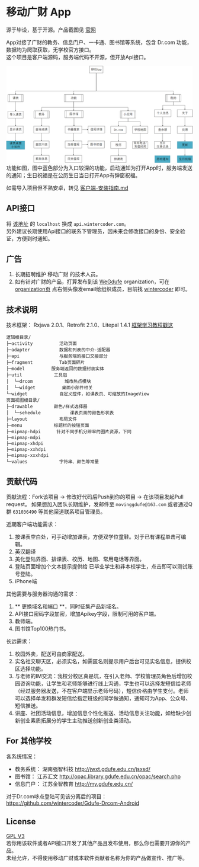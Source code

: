 # 移动广财 App
源于毕设，基于开源。产品截图见 [官网](http://www.wintercoder.com:8080/)

App对接了广财的教务、信息门户、一卡通、图书馆等系统，包含 Dr.com 功能，数据均为爬取获取，无学校官方接口。  
这个项目是客户端源码，服务端代码不开源，但开放Api接口。

![](readme/function.png)
功能如图，图中蓝色部分为入口较深的功能，启动通知为打开App时，服务端发送的通知；生日祝福是在公历生日当日打开App有弹窗祝福。

如需导入项目但不熟安卓，转见 [客户端-安装指南.md](%E5%AE%A2%E6%88%B7%E7%AB%AF-%E5%AE%89%E8%A3%85%E6%8C%87%E5%8D%97.md)

## API接口
将 [该地址](http://www.wintercoder.com:8080/apidoc) 的 `localhost` 换成 `api.wintercoder.com`。  
另外建议长期使用Api接口的联系下管理员，因未来会修改接口的身份、安全验证，方便到时通知。

## 广告
1. 长期招聘维护 移动广财 的技术人员。
1. 如有针对广财的产品，打算发布到该 [WeGdufe](https://github.com/WeGdufe/) organization，可在 [organization页](https://github.com/WeGdufe) 点右侧头像发email给组织成员，目前找 [wintercoder](https://github.com/wintercoder) 即可。


## 技术说明
技术框架： Rxjava 2.0.1、Retrofit 2.1.0、Litepal 1.4.1 [框架学习教程戳这](学习教程.txt)

	逻辑根目录/
    ├─activity          活动页面
    ├─adapter           数据和列表的中介-适配器
    ├─api               与服务端的接口交接部分
    ├─fragment          Tab页面碎片
    ├─model			 服务端返回的数据封装实体
    ├─util		      工具包
    │  └─drcom			  城市热点模块
    │  └─widget			 桌面小部件相关
    └─widget			自定义控件，如课表页、可缩放的ImageView
    页面视图根目录/
    ├─drawable		  颜色/样式选择器
    │  └─sehedule			课表页面的颜色形状表
    ├─layout		    布局文件
    ├─menu			  标题栏的按钮页面
    ├─mipmap-hdpi	   针对不同手机分辨率的图片资源，下同
    ├─mipmap-mdpi
    ├─mipmap-xhdpi
    ├─mipmap-xxhdpi
    ├─mipmap-xxxhdpi
    └─values			字符串、颜色等常量


## 贡献代码
贡献流程：Fork该项目 -> 修改好代码后Push到你的项目 -> 在该项目发起Pull request。  如果想加入团队长期维护，发邮件至 `movinggdufe@163.com` 或者通过Q群 `631036490` 等其他渠道联系项目管理员。  

近期客户端功能需求：
1. 按课表空白处，可手动增加课表，方便双学位童鞋。对于已有课程单击可编辑。
1. 英汉翻译
1. 美化登陆界面、排课表、校历、地图、常用电话等界面。
1. 登陆页面增加个文本提示提供给 已毕业学生和非本校学生，点击即可以测试账号登陆。
1. iPhone端

其他需要与服务器沟通的需求：
1. ** 更换域名和端口 **，同时征集产品新域名。
1. API接口密码字段加密，增加Apikey字段，限制可用的客户端。
1. 教师端。
2. 图书馆Top100热门书。

长远需求：
1. 校园外卖，配送可由商家配送。
1. 实名社交聊天区，必须实名，如需匿名则提示用户后台可见实名信息，提供校区选择功能。
1. 与老师的IM交流：我校分校区真是坑，在引入老师、学校管理员角色后增加校园咨询功能，让学生和老师能够进行线上沟通，学生也可以选择发短信给老师（经过服务器发送，不在客户端显示老师号码），短信价格由学生支付。老师可以选择单发和群发短信给指定班级的同学做通知，通知可为App、公众号、短信推送。
1. 讲座、社团活动信息，增加信息个性化推送、活动信息关注功能，如给缺少创新创业素质拓展分的学生主动推送创新创业类活动。

## For 其他学校
各系统情况：  
- 教务系统： 湖南强智科技 http://jwxt.gdufe.edu.cn/jsxsd/  
- 图书馆： 江苏汇文 http://opac.library.gdufe.edu.cn/opac/search.php
- 信息门户： 江苏金智教育 http://my.gdufe.edu.cn/

对于Dr.com哆点登陆可见该分离后的项目：https://github.com/wintercoder/Gdufe-Drcom-Android

## License
[GPL V3](LICENSE)  
若你用该软件或者API接口开发了其他产品且发布使用，那么你也需要开源你的产品。  
未经允许，不得使用移动广财或本软件贡献者名称为你的产品做宣传、推广等。